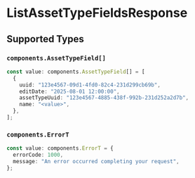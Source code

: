 # ListAssetTypeFieldsResponse


## Supported Types

### `components.AssetTypeField[]`

```typescript
const value: components.AssetTypeField[] = [
  {
    uuid: "123e4567-09d1-4fd0-82c4-231d299cb69b",
    editDate: "2025-08-01 12:00:00",
    assetTypeUuid: "123e4567-4885-438f-992b-231d252a2d7b",
    name: "<value>",
  },
];
```

### `components.ErrorT`

```typescript
const value: components.ErrorT = {
  errorCode: 1000,
  message: "An error occurred completing your request",
};
```


